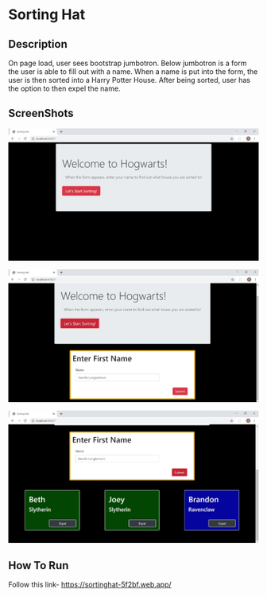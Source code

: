 # Sorting Hat

## Description
On page load, user sees bootstrap jumbotron.  Below jumbotron is a form the user is able to fill out with a name.  When a name is put into the form, the user is then sorted into a Harry Potter House.  After being sorted, user has the option to then expel the name. 

## ScreenShots
![img](https://raw.githubusercontent.com/bethh56/sorting-hat/master/screenshots/sortingHat1.JPG)

![img](https://raw.githubusercontent.com/bethh56/sorting-hat/master/screenshots/sortingHat2.JPG)

![img](https://raw.githubusercontent.com/bethh56/sorting-hat/master/screenshots/sortingHat3.JPG)


## How To Run
Follow this link- https://sortinghat-5f2bf.web.app/